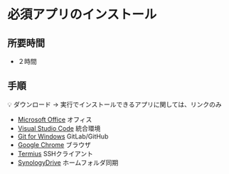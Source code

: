 # 必須アプリのインストール

## 所要時間

- ２時間

## 手順

:bulb: ダウンロード → 実行でインストールできるアプリに関しては、リンクのみ

- [Microsoft Office](pc-office.md) オフィス
- [Visual Studio Code](pc-vscode.md) 統合環境
- [Git for Windows](pc-git.md) GitLab/GitHub
- [Google Chrome](https://www.google.com/chrome/) ブラウザ
- [Termius](pc-termius.md) SSHクライアント
- [SynologyDrive](pc-synologydrive.md) ホームフォルダ同期
